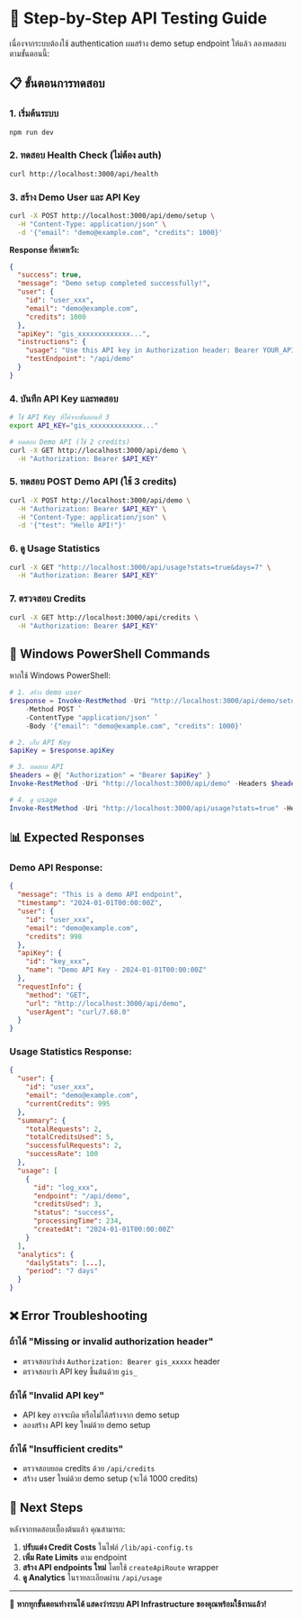 # 🚀 Step-by-Step API Testing Guide

เนื่องจากระบบต้องใช้ authentication ผมสร้าง demo setup endpoint ให้แล้ว ลองทดสอบตามขั้นตอนนี้:

## 📋 ขั้นตอนการทดสอบ

### 1. เริ่มต้นระบบ
```bash
npm run dev
```

### 2. ทดสอบ Health Check (ไม่ต้อง auth)
```bash
curl http://localhost:3000/api/health
```

### 3. สร้าง Demo User และ API Key
```bash
curl -X POST http://localhost:3000/api/demo/setup \
  -H "Content-Type: application/json" \
  -d '{"email": "demo@example.com", "credits": 1000}'
```

**Response ที่คาดหวัง:**
```json
{
  "success": true,
  "message": "Demo setup completed successfully!",
  "user": {
    "id": "user_xxx",
    "email": "demo@example.com",
    "credits": 1000
  },
  "apiKey": "gis_xxxxxxxxxxxxx...",
  "instructions": {
    "usage": "Use this API key in Authorization header: Bearer YOUR_API_KEY",
    "testEndpoint": "/api/demo"
  }
}
```

### 4. บันทึก API Key และทดสอบ
```bash
# ใช้ API Key ที่ได้จากขั้นตอนที่ 3
export API_KEY="gis_xxxxxxxxxxxxx..."

# ทดสอบ Demo API (ใช้ 2 credits)
curl -X GET http://localhost:3000/api/demo \
  -H "Authorization: Bearer $API_KEY"
```

### 5. ทดสอบ POST Demo API (ใช้ 3 credits)
```bash
curl -X POST http://localhost:3000/api/demo \
  -H "Authorization: Bearer $API_KEY" \
  -H "Content-Type: application/json" \
  -d '{"test": "Hello API!"}'
```

### 6. ดู Usage Statistics
```bash
curl -X GET "http://localhost:3000/api/usage?stats=true&days=7" \
  -H "Authorization: Bearer $API_KEY"
```

### 7. ตรวจสอบ Credits
```bash
curl -X GET http://localhost:3000/api/credits \
  -H "Authorization: Bearer $API_KEY"
```

## 🔧 Windows PowerShell Commands

หากใช้ Windows PowerShell:

```powershell
# 1. สร้าง demo user
$response = Invoke-RestMethod -Uri "http://localhost:3000/api/demo/setup" `
    -Method POST `
    -ContentType "application/json" `
    -Body '{"email": "demo@example.com", "credits": 1000}'

# 2. เก็บ API Key
$apiKey = $response.apiKey

# 3. ทดสอบ API
$headers = @{ "Authorization" = "Bearer $apiKey" }
Invoke-RestMethod -Uri "http://localhost:3000/api/demo" -Headers $headers

# 4. ดู usage
Invoke-RestMethod -Uri "http://localhost:3000/api/usage?stats=true" -Headers $headers
```

## 📊 Expected Responses

### Demo API Response:
```json
{
  "message": "This is a demo API endpoint",
  "timestamp": "2024-01-01T00:00:00Z",
  "user": {
    "id": "user_xxx",
    "email": "demo@example.com",
    "credits": 998
  },
  "apiKey": {
    "id": "key_xxx",
    "name": "Demo API Key - 2024-01-01T00:00:00Z"
  },
  "requestInfo": {
    "method": "GET",
    "url": "http://localhost:3000/api/demo",
    "userAgent": "curl/7.68.0"
  }
}
```

### Usage Statistics Response:
```json
{
  "user": {
    "id": "user_xxx",
    "email": "demo@example.com",
    "currentCredits": 995
  },
  "summary": {
    "totalRequests": 2,
    "totalCreditsUsed": 5,
    "successfulRequests": 2,
    "successRate": 100
  },
  "usage": [
    {
      "id": "log_xxx",
      "endpoint": "/api/demo",
      "creditsUsed": 3,
      "status": "success",
      "processingTime": 234,
      "createdAt": "2024-01-01T00:00:00Z"
    }
  ],
  "analytics": {
    "dailyStats": [...],
    "period": "7 days"
  }
}
```

## ❌ Error Troubleshooting

### ถ้าได้ "Missing or invalid authorization header"
- ตรวจสอบว่าส่ง `Authorization: Bearer gis_xxxxx` header
- ตรวจสอบว่า API key ขึ้นต้นด้วย `gis_`

### ถ้าได้ "Invalid API key"
- API key อาจจะผิด หรือไม่ได้สร้างจาก demo setup
- ลองสร้าง API key ใหม่ด้วย demo setup

### ถ้าได้ "Insufficient credits"
- ตรวจสอบยอด credits ด้วย `/api/credits`
- สร้าง user ใหม่ด้วย demo setup (จะได้ 1000 credits)

## 🎯 Next Steps

หลังจากทดสอบเบื้องต้นแล้ว คุณสามารถ:

1. **ปรับแต่ง Credit Costs** ในไฟล์ `/lib/api-config.ts`
2. **เพิ่ม Rate Limits** ตาม endpoint
3. **สร้าง API endpoints ใหม่** โดยใช้ `createApiRoute` wrapper
4. **ดู Analytics** ในรายละเอียดผ่าน `/api/usage`

---

🎉 **หากทุกขั้นตอนทำงานได้ แสดงว่าระบบ API Infrastructure ของคุณพร้อมใช้งานแล้ว!**
